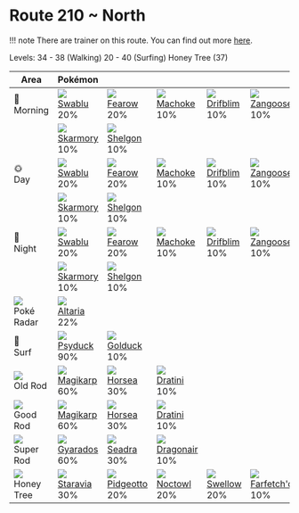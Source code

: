 # Route 210 ~ North

!!! note
    There are trainer on this route. You can find out more [here](../../trainer_pokemon/route_210__north/).

Levels: 34 - 38 (Walking) 20 - 40 (Surfing) Honey Tree (37)

Area                           | Pokémon                           | &nbsp;                            | &nbsp;                            | &nbsp;                            | &nbsp;                            | &nbsp;
---                            | ---                               | ---                               | ---                               | ---                               | ---                               | ---
🌅<br>Morning                   | ![][333]<br> [Swablu]<br> 20%    | ![][022]<br> [Fearow]<br> 20%    | ![][067]<br> [Machoke]<br> 10%   | ![][426]<br> [Drifblim]<br> 10%  | ![][335]<br> [Zangoose]<br> 10%  | ![][336]<br> [Seviper]<br> 10%
&nbsp;                         | ![][227]<br> [Skarmory]<br> 10%  | ![][372]<br> [Shelgon]<br> 10%
🌞<br>Day                       | ![][333]<br> [Swablu]<br> 20%    | ![][022]<br> [Fearow]<br> 20%    | ![][067]<br> [Machoke]<br> 10%   | ![][426]<br> [Drifblim]<br> 10%  | ![][335]<br> [Zangoose]<br> 10%  | ![][336]<br> [Seviper]<br> 10%
&nbsp;                         | ![][227]<br> [Skarmory]<br> 10%  | ![][372]<br> [Shelgon]<br> 10%
🌙<br>Night                     | ![][333]<br> [Swablu]<br> 20%    | ![][022]<br> [Fearow]<br> 20%    | ![][067]<br> [Machoke]<br> 10%   | ![][426]<br> [Drifblim]<br> 10%  | ![][335]<br> [Zangoose]<br> 10%  | ![][336]<br> [Seviper]<br> 10%
&nbsp;                         | ![][227]<br> [Skarmory]<br> 10%  | ![][372]<br> [Shelgon]<br> 10%
![][poke-radar]<br> Poké Radar | ![][334]<br> [Altaria]<br> 22%
🌊<br> Surf                     | ![][054]<br> [Psyduck]<br> 90%   | ![][055]<br> [Golduck]<br> 10%
![][old-rod]<br> Old Rod       | ![][129]<br> [Magikarp]<br> 60%  | ![][116]<br> [Horsea]<br> 30%    | ![][147]<br> [Dratini]<br> 10%
![][good-rod]<br> Good Rod     | ![][129]<br> [Magikarp]<br> 60%  | ![][116]<br> [Horsea]<br> 30%    | ![][147]<br> [Dratini]<br> 10%
![][super-rod]<br> Super Rod   | ![][130]<br> [Gyarados]<br> 60%  | ![][117]<br> [Seadra]<br> 30%    | ![][148]<br> [Dragonair]<br> 10%
![][honey]<br> Honey Tree      | ![][397]<br> [Staravia]<br> 30%  | ![][017]<br> [Pidgeotto]<br> 20% | ![][164]<br> [Noctowl]<br> 20%   | ![][277]<br> [Swellow]<br> 20%   | ![][083]<br> [Farfetch'd]<br> 10%


[Pidgeotto]: ../../pokemon_changes/017/
[Fearow]: ../../pokemon_changes/022/
[Psyduck]: ../../pokemon_changes/054/
[Golduck]: ../../pokemon_changes/055/
[Machoke]: ../../pokemon_changes/067/
[Farfetch'd]: ../../pokemon_changes/083/
[Horsea]: ../../pokemon_changes/116/
[Seadra]: ../../pokemon_changes/117/
[Magikarp]: ../../pokemon_changes/129/
[Gyarados]: ../../pokemon_changes/130/
[Dratini]: ../../pokemon_changes/147/
[Dragonair]: ../../pokemon_changes/148/
[Noctowl]: ../../pokemon_changes/164/
[Skarmory]: ../../pokemon_changes/227/
[Swellow]: ../../pokemon_changes/277/
[Swablu]: ../../pokemon_changes/333/
[Altaria]: ../../pokemon_changes/334/
[Zangoose]: ../../pokemon_changes/335/
[Seviper]: ../../pokemon_changes/336/
[Shelgon]: ../../pokemon_changes/372/
[Staravia]: ../../pokemon_changes/397/
[Drifblim]: ../../pokemon_changes/426/
[good-rod]: ../img/items/good-rod.png
[honey]: ../img/items/honey.png
[old-rod]: ../img/items/old-rod.png
[poke-radar]: ../img/items/poke-radar.png
[super-rod]: ../img/items/super-rod.png
[017]: ../img/pokemon/017.png
[022]: ../img/pokemon/022.png
[054]: ../img/pokemon/054.png
[055]: ../img/pokemon/055.png
[067]: ../img/pokemon/067.png
[083]: ../img/pokemon/083.png
[116]: ../img/pokemon/116.png
[117]: ../img/pokemon/117.png
[129]: ../img/pokemon/129.png
[130]: ../img/pokemon/130.png
[147]: ../img/pokemon/147.png
[148]: ../img/pokemon/148.png
[164]: ../img/pokemon/164.png
[227]: ../img/pokemon/227.png
[277]: ../img/pokemon/277.png
[333]: ../img/pokemon/333.png
[334]: ../img/pokemon/334.png
[335]: ../img/pokemon/335.png
[336]: ../img/pokemon/336.png
[372]: ../img/pokemon/372.png
[397]: ../img/pokemon/397.png
[426]: ../img/pokemon/426.png
